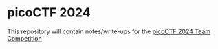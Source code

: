 # picoCTF 2024
This repository will contain notes/write-ups for the [picoCTF 2024 Team Competition](https://play.picoctf.org/events/73/challenges)